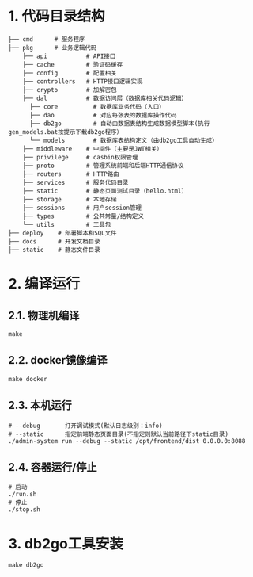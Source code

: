 # 1. 代码目录结构 


```shell script
├── cmd      # 服务程序
├── pkg      # 业务逻辑代码
    ├── api           # API接口
    ├── cache         # 验证码缓存
    ├── config        # 配置相关
    ├── controllers   # HTTP接口逻辑实现
    ├── crypto        # 加解密包
    ├── dal           # 数据访问层（数据库相关代码逻辑）                 
      ├── core          # 数据库业务代码（入口）
      ├── dao           # 对应每张表的数据库操作代码
      ├── db2go         # 自动由数据表结构生成数据模型脚本(执行gen_models.bat按提示下载db2go程序）
      └── models        # 数据库表结构定义（由db2go工具自动生成）
    ├── middleware    # 中间件（主要是JWT相关）
    ├── privilege     # casbin权限管理
    ├── proto         # 管理系统前端和后端HTTP通信协议
    ├── routers       # HTTP路由
    ├── services      # 服务代码目录
    ├── static        # 静态页面测试目录（hello.html）
    ├── storage       # 本地存储
    ├── sessions      # 用户session管理
    ├── types         # 公共常量/结构定义
    └── utils         # 工具包
├── deploy    # 部署脚本和SQL文件
├── docs      # 开发文档目录
├── static    # 静态文件目录
```
# 2. 编译运行

## 2.1. 物理机编译
```shell script
make
```

## 2.2. docker镜像编译

```shell
make docker 
```

## 2.3. 本机运行

```shell script
# --debug       打开调试模式(默认日志级别：info)
# --static      指定前端静态页面目录(不指定则默认当前路径下static目录)
./admin-system run --debug --static /opt/frontend/dist 0.0.0.0:8088
```

## 2.4. 容器运行/停止

```shell
# 启动
./run.sh
# 停止
./stop.sh
```

# 3. db2go工具安装

```shell
make db2go
```
